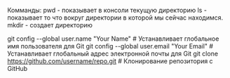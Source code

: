 Комманды: 
pwd - показывает в консоли текущую директорию
ls - показывает то что вокруг директории в которой мы сейчас находимся.
mkdir - создает директорию  

git config --global user.name "Your Name" # Устанавливает глобальное имя пользователя для Git
git config --global user.email "Your Email" # Устанавливает глобальный адрес электронной почты для Git
git clone https://github.com/username/repo.git # Клонирование репозитория с GitHub

